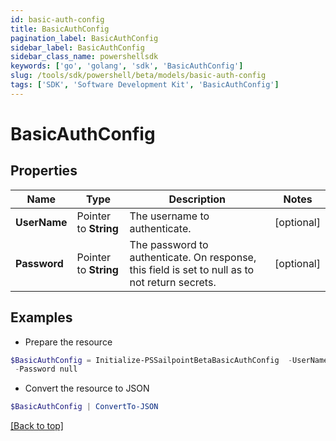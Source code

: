 ```yaml
---
id: basic-auth-config
title: BasicAuthConfig
pagination_label: BasicAuthConfig
sidebar_label: BasicAuthConfig
sidebar_class_name: powershellsdk
keywords: ['go', 'golang', 'sdk', 'BasicAuthConfig'] 
slug: /tools/sdk/powershell/beta/models/basic-auth-config
tags: ['SDK', 'Software Development Kit', 'BasicAuthConfig']
---
```



# BasicAuthConfig

## Properties

Name | Type | Description | Notes
------------ | ------------- | ------------- | -------------
**UserName** |  Pointer to **String** | The username to authenticate. | [optional] 
**Password** |  Pointer to **String** | The password to authenticate. On response, this field is set to null as to not return secrets. | [optional] 

## Examples

- Prepare the resource
```powershell
$BasicAuthConfig = Initialize-PSSailpointBetaBasicAuthConfig  -UserName user@example.com `
 -Password null
```

- Convert the resource to JSON
```powershell
$BasicAuthConfig | ConvertTo-JSON
```


[[Back to top]](#) 

